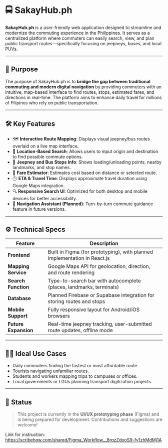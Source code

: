 
# 🚍 SakayHub.ph

**SakayHub.ph** is a user-friendly web application designed to streamline and modernize the commuting experience in the Philippines. It serves as a centralized platform where commuters can easily search, view, and plan public transport routes—specifically focusing on jeepneys, buses, and local PUVs.

---

## 🎯 Purpose

The purpose of SakayHub.ph is to **bridge the gap between traditional commuting and modern digital navigation** by providing commuters with an intuitive, map-based interface to find routes, stops, estimated fares, and directions in real-time. The platform aims to enhance daily travel for millions of Filipinos who rely on public transportation.

---

## 🛠️ Key Features

- 🗺️ **Interactive Route Mapping**: Displays visual jeepney/bus routes overlaid on a live map interface.
- 📍 **Location-Based Search**: Allows users to input origin and destination to find possible commute options.
- 🚏 **Jeepney and Bus Stops Info**: Shows loading/unloading points, nearby landmarks, and stop names.
- 💸 **Fare Estimator**: Estimates cost based on distance or selected route.
- 🕓 **ETA & Travel Time**: Displays approximate travel duration using Google Maps integration.
- 🔍 **Responsive Search UI**: Optimized for both desktop and mobile devices for better accessibility.
- 🧭 **Navigation Assistant (Planned)**: Turn-by-turn commute guidance feature in future versions.

---

## ⚙️ Technical Specs

| Feature | Description |
|--------|-------------|
| **Frontend** | Built in Figma (for prototyping), with planned implementation in React.js |
| **Mapping Service** | Google Maps API for geolocation, direction, and route rendering |
| **Search Function** | Type-to-search bar with autocomplete (places, landmarks, terminals) |
| **Database** | Planned Firebase or Supabase integration for storing routes and stops |
| **Mobile Support** | Fully responsive layout for Android/iOS browsers |
| **Future Expansion** | Real-time jeepney tracking, user-submitted route updates, offline mode |

---

## 🧑‍💻 Ideal Use Cases

- Daily commuters finding the fastest or most affordable route.
- Tourists navigating unfamiliar routes.
- Students and workers mapping trips to campuses or offices.
- Local governments or LGUs planning transport digitization projects.

---

## 🚧 Status

> This project is currently in the **UI/UX prototyping phase** (Figma) and is being prepared for development. Contributions and suggestions are welcome!

Link for instruction: https://scribehow.com/shared/Figma_Workflow__8rqzZdooS9-fy1zhMdMj1A
